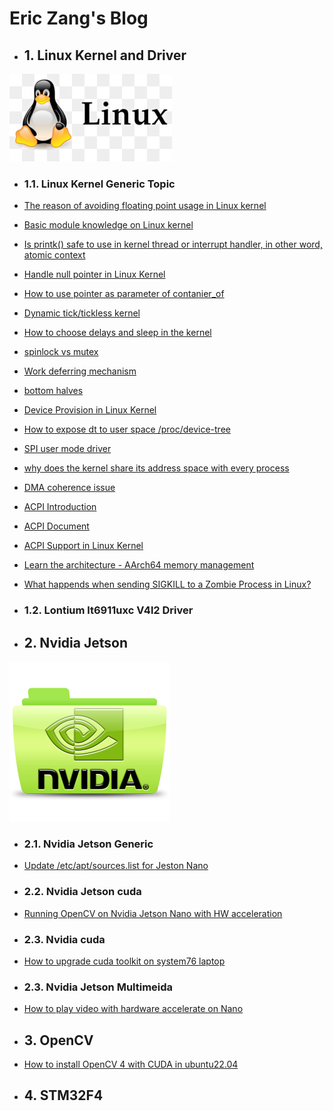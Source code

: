 # Eric Zang's Blog


* ## 1. Linux Kernel and Driver

![](./asset/linux/img/linux-kernel-icon.jpg)
* ### 1.1. Linux Kernel Generic Topic

* [The reason of avoiding floating point usage in Linux kernel](./post/linux-kernel/generic/no-floating-point-kernel.md)
* [Basic module knowledge on Linux kernel](./post/linux-kernel/generic/linux-module-basic.md)
* [Is printk() safe to use in kernel thread or interrupt handler, in other word, atomic context](./post/linux-kernel/generic/printfk-safe-atomic.md)
* [Handle null pointer in Linux Kernel](./post/linux-kernel/generic/handle-null-pointer-kernel.md)
* [How to use pointer as parameter of contanier_of](./post/linux-kernel/generic/pointer-contaner-of-kernel.md)
* [Dynamic tick/tickless kernel](./post/linux-kernel/generic/concept-tickless-kernel.md)
* [How to choose delays and sleep in the kernel](./post/linux-kernel/generic/sleep-in-kernel.md)
* [spinlock vs mutex](./post/linux-kernel/generic/spinlock-vs-mutex-kernel.md)
* [Work deferring mechanism](./post/linux-kernel/generic/defering-mechanism-kernel.md)
* [bottom halves](./post/linux-kernel/generic/bottom-half-kernel.md)
* [Device Provision in Linux Kernel](./post/linux-kernel/generic/device-provision-kernel.md)
* [How to expose dt to user space /proc/device-tree](./post/linux-kernel/generic/dt-userspace-kernel.md)
* [SPI user mode driver](./post/linux-kernel/generic/spi-userspace-driver-kernel.md)
* [why does the kernel share its address space with every process](./post/linux-kernel/generic/shared-kernel-address-kernel.md)
* [DMA coherence issue](./post/linux-kernel/generic/dma-coherence-issue.md)
* [ACPI Introduction](https://drive.google.com/file/d/19j1erkAUdfVlV3hQ4dredwrRvpIhWTkS/view?usp=share_link)
* [ACPI Document](https://acpica.org/documentation)
* [ACPI Support in Linux Kernel](https://docs.kernel.org/firmware-guide/acpi/index.html)
* [Learn the architecture - AArch64 memory management](https://drive.google.com/file/d/1tIPAmHhhueb9Uv1x5HUa3FMYa78D-mzW/view?usp=share_link)
* [What happends when sending SIGKILL to a Zombie Process in Linux?](./post/linux-kernel/generic/signal-tozombie-process.md)
* ### 1.2. Lontium lt6911uxc V4l2 Driver


* ## 2. Nvidia Jetson
![](./asset/nvidia/img/nvidia-icon.png)


* ### 2.1. Nvidia Jetson Generic 
* [Update /etc/apt/sources.list for Jeston Nano](./post/nvidia/cuda/sources.list-update.md)
* ### 2.2. Nvidia Jetson cuda

* [Running OpenCV on Nvidia Jetson Nano with HW acceleration](./post/nvidia/cuda/opencv-nano.md)

* ### 2.3. Nvidia cuda

* [How to upgrade cuda toolkit on system76 laptop](./post/nvidia/cuda/cuda-toolkit-system76.md)

* ### 2.3. Nvidia Jetson Multimeida 
* [How to play video with hardware accelerate on Nano](./post/nvidia/multimedia-api/video-hw-codec.md)




* ## 3. OpenCV
* [How to install OpenCV 4 with CUDA in ubuntu22.04](./post/opencv/opencv-cuda.md)
* ## 4. STM32F4

